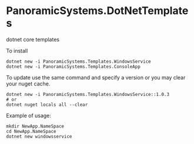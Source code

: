 # PanoramicSystems.DotNetTemplates
dotnet core templates

To install
```
dotnet new -i PanoramicSystems.Templates.WindowsService
dotnet new -i PanoramicSystems.Templates.ConsoleApp
```
To update use the same command and specify a version or you may clear your nuget cache.
```
dotnet new -i PanoramicSystems.Templates.WindowsService::1.0.3
# or 
dotnet nuget locals all --clear
```

Example of usage:
```
mkdir NewApp.NameSpace
cd NewApp.NameSpace
dotnet new windowsservice
```
